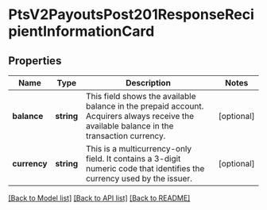 # PtsV2PayoutsPost201ResponseRecipientInformationCard

## Properties
Name | Type | Description | Notes
------------ | ------------- | ------------- | -------------
**balance** | **string** | This field shows the available balance in the prepaid account. Acquirers always receive the available balance in the transaction currency. | [optional] 
**currency** | **string** | This is a multicurrency-only field. It contains a 3-digit numeric code that identifies the currency used by the issuer. | [optional] 

[[Back to Model list]](../README.md#documentation-for-models) [[Back to API list]](../README.md#documentation-for-api-endpoints) [[Back to README]](../README.md)


